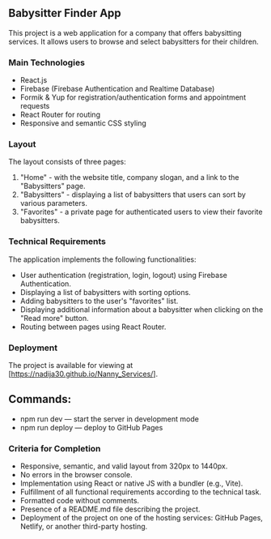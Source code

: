 ## Babysitter Finder App

This project is a web application for a company that offers babysitting services. It allows users to browse and select babysitters for their children.

### Main Technologies

- React.js
- Firebase (Firebase Authentication and Realtime Database)
- Formik & Yup for registration/authentication forms and appointment requests
- React Router for routing
- Responsive and semantic CSS styling

### Layout

The layout consists of three pages:
1. "Home" - with the website title, company slogan, and a link to the "Babysitters" page.
2. "Babysitters" - displaying a list of babysitters that users can sort by various parameters.
3. "Favorites" - a private page for authenticated users to view their favorite babysitters.

### Technical Requirements

The application implements the following functionalities:
- User authentication (registration, login, logout) using Firebase Authentication.
- Displaying a list of babysitters with sorting options.
- Adding babysitters to the user's "favorites" list.
- Displaying additional information about a babysitter when clicking on the "Read more" button.
- Routing between pages using React Router.

### Deployment

The project is available for viewing at [https://nadija30.github.io/Nanny_Services/].

## Commands:

- npm run dev — start the server in development mode
- npm run deploy — deploy to GitHub Pages

### Criteria for Completion

- Responsive, semantic, and valid layout from 320px to 1440px.
- No errors in the browser console.
- Implementation using React or native JS with a bundler (e.g., Vite).
- Fulfillment of all functional requirements according to the technical task.
- Formatted code without comments.
- Presence of a README.md file describing the project.
- Deployment of the project on one of the hosting services: GitHub Pages, Netlify, or another third-party hosting.